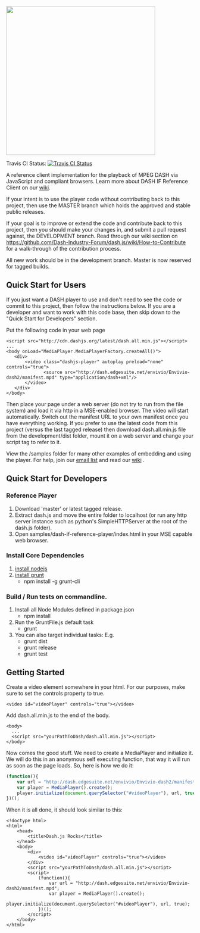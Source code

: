 
<img src="https://cloud.githubusercontent.com/assets/2762250/7824984/985c3e76-03bc-11e5-807b-1402bde4fe56.png" width="400">

Travis CI Status: [![Travis CI Status](http://img.shields.io/travis/Dash-Industry-Forum/dash.js/development.svg?style=flat-square)](https://travis-ci.org/Dash-Industry-Forum/dash.js)

A reference client implementation for the playback of MPEG DASH via JavaScript and compliant browsers. Learn more about DASH IF Reference Client on our [wiki](https://github.com/Dash-Industry-Forum/dash.js/wiki).

If your intent is to use the player code without contributing back to this project, then use the MASTER branch which holds the approved and stable public releases.

If your goal is to improve or extend the code and contribute back to this project, then you should make your changes in, and submit a pull request against, the DEVELOPMENT branch. Read through our wiki section on https://github.com/Dash-Industry-Forum/dash.js/wiki/How-to-Contribute for a walk-through of the contribution process.

All new work should be in the development branch. Master is now reserved for tagged builds.


## Quick Start for Users
If you just want a DASH player to use and don't need to see the code or commit to this project, then follow the instructions below. If you are a developer and want to work with this code base, then skip down to the "Quick Start for Developers" section.

Put the following code in your web page
```
<script src="http://cdn.dashjs.org/latest/dash.all.min.js"></script>
...
<body onLoad="MediaPlayer.MediaPlayerFactory.createAll()">
   <div>
       <video class="dashjs-player" autoplay preload="none" controls="true">
              <source src="http://dash.edgesuite.net/envivio/Envivio-dash2/manifest.mpd" type="application/dash+xml"/>
       </video>
   </div>
</body>
```
Then place your page under a web server (do not try to run from the file system) and load it via http in a MSE-enabled browser. The video will start automatically. Switch out the manifest URL to your own manifest once you have everything working. If you prefer to use the latest code from this project (versus the last tagged release) then download dash.all.min.js file from the development/dist folder, mount it on a web server and change your script tag to refer to it.

View the /samples folder for many other examples of embedding and using the player. For help, join our [email list](https://groups.google.com/d/forum/dashjs) and read our [wiki](https://github.com/Dash-Industry-Forum/dash.js/wiki) .


## Quick Start for Developers

### Reference Player
1. Download 'master' or latest tagged release.
2. Extract dash.js and move the entire folder to localhost (or run any http server instance such as python's SimpleHTTPServer at the root of the dash.js folder).
3. Open samples/dash-if-reference-player/index.html in your MSE capable web browser.

### Install Core Dependencies
1. [install nodejs](http://nodejs.org/)
2. [install grunt](http://gruntjs.com/getting-started)
    * npm install -g grunt-cli

### Build / Run tests on commandline.
1. Install all Node Modules defined in package.json
    * npm install
2. Run the GruntFile.js default task
    * grunt
3. You can also target individual tasks: E.g.
    * grunt dist
    * grunt release
    * grunt test
    

## Getting Started
Create a video element somewhere in your html. For our purposes, make sure to set the controls property to true.
```
<video id="videoPlayer" controls="true"></video>
```
Add dash.all.min.js to the end of the body.
```
<body>
  ...
  <script src="yourPathToDash/dash.all.min.js"></script>
</body>
```
Now comes the good stuff. We need to create a MediaPlayer and initialize it.  We will do this in an anonymous self executing function, that way it will run as soon as the page loads. So, here is how we do it:
``` js
(function(){
    var url = "http://dash.edgesuite.net/envivio/Envivio-dash2/manifest.mpd";
    var player = MediaPlayer().create(); 
    player.initialize(document.querySelector("#videoPlayer"), url, true);
})();
```

When it is all done, it should look similar to this:
```
<!doctype html>
<html>
    <head>
        <title>Dash.js Rocks</title>
    </head>
    <body>
        <div>
            <video id="videoPlayer" controls="true"></video>
        </div>
        <script src="yourPathToDash/dash.all.min.js"></script>
        <script>
            (function(){
                var url = "http://dash.edgesuite.net/envivio/Envivio-dash2/manifest.mpd";
                var player = MediaPlayer().create(); 
                player.initialize(document.querySelector("#videoPlayer"), url, true);
            })();
        </script>
    </body>
</html>
```

